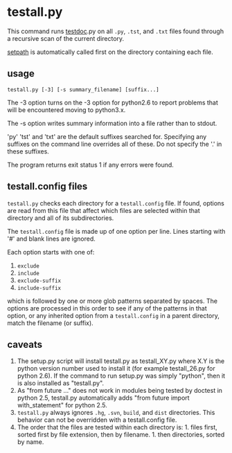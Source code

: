 # testall.py #

This command runs [testdoc](testdoc.md).py on all `.py`, `.tst`, and `.txt` files found through a recursive scan of the current directory.

[setpath](setpath.md) is automatically called first on the directory containing each file.

## usage ##

```
testall.py [-3] [-s summary_filename] [suffix...]
```

The -3 option turns on the -3 option for python2.6 to report problems that will be encountered moving to python3.x.

The -s option writes summary information into a file rather than to stdout.

'py' 'tst' and 'txt' are the default suffixes searched for.  Specifying any suffixes on the command line overrides all of these.  Do not specify the '.' in these suffixes.

The program returns exit status 1 if any errors were found.

## testall.config files ##

`testall.py` checks each directory for a `testall.config` file.  If found, options are read from this file that affect which files are selected within that directory and all of its subdirectories.

The `testall.config` file is made up of one option per line.  Lines starting with '#' and blank lines are ignored.

Each option starts with one of:

  1. `exclude`
  1. `include`
  1. `exclude-suffix`
  1. `include-suffix`

which is followed by one or more glob patterns separated by spaces.  The options are processed in this order to see if any of the patterns in that option, or any inherited option from a `testall.config` in a parent directory, match the filename (or suffix).

## caveats ##

  1. The setup.py script will install testall.py as testall\_XY.py where X.Y is the python version number used to install it (for example testall\_26.py for python 2.6).  If the command to run setup.py was simply "python", then it is also installed as "testall.py".
  1. As "from future ..." does not work in modules being tested by doctest in python 2.5, testall.py automatically adds "from future import with\_statement" for python 2.5.
  1. `testall.py` always ignores `.hg`, `.svn`, `build`, and `dist` directories.  This behavior can not be overridden with a testall.config file.
  1. The order that the files are tested within each directory is:
    1. files first, sorted first by file extension, then by filename.
    1. then directories, sorted by name.